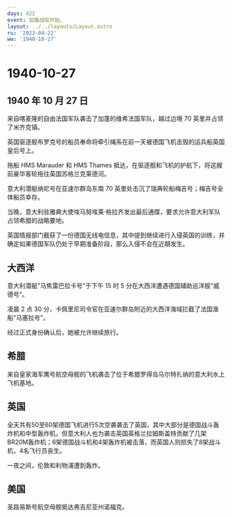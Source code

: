```yaml
---
days: 422
event: 加蓬战役开始。
layout: ../../layouts/Layout.astro
ru: '2023-04-22'
ww: '1940-10-27'
---
```


# 1940-10-27

## 1940 年 10 月 27 日

来自喀麦隆的自由法国军队袭击了加蓬的维希法国军队，越过边境 70
英里并占领了米齐克镇。

英国驱逐舰布罗克号的船员奉命将牵引绳系在前一天被德国飞机击毁的运兵船英国皇后号上。

拖船 HMS Marauder 和 HMS Thames
抵达，在驱逐舰和飞机的护航下，将这艘前豪华客轮拖往英国苏格兰克莱德河。

意大利潜艇纳尼号在亚速尔群岛东南 70
英里处击沉了瑞典轮船梅吉号；梅吉号全体船员幸存。

当晚，意大利驻雅典大使埃马努埃莱·格拉齐发出最后通牒，要求允许意大利军队占领希腊的战略要地。

英国情报部门截获了一份德国无线电信息，其中提到继续进行入侵英国的训练，并确定如果德国军队仍处于早期准备阶段，那么入侵不会在近期发生。

## 大西洋

意大利潜艇"马焦雷巴拉卡号"于下午 15 时 5
分在大西洋遭遇德国辅助巡洋舰"威德号"。

凌晨 2 点 30
分，卡佩里尼司令官在亚速尔群岛附近的大西洋海域拦截了法国渔船"马塞拉号"。

经过正式身份确认后，她被允许继续旅行。

## 希腊

来自皇家海军鹰号航空母舰的飞机袭击了位于希腊罗得岛马尔特扎纳的意大利水上飞机基地。

## 英国

全天共有50至60架德国飞机进行5次空袭袭击了英国，其中大部分是德国战斗轰炸机和中型轰炸机，但意大利人也为袭击英国英格兰拉姆斯盖特贡献了几架BR20M轰炸机；6架德国战斗机和4架轰炸机被击落，而英国人则损失了8架战斗机，4名飞行员丧生。

一夜之间，伦敦和利物浦遭到轰炸。

## 美国

圣路易斯号航空母舰抵达弗吉尼亚州诺福克。